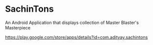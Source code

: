 # SachinTons
An Android Application that displays collection of Master Blaster's Masterpiece

https://play.google.com/store/apps/details?id=com.adityay.sachintons
